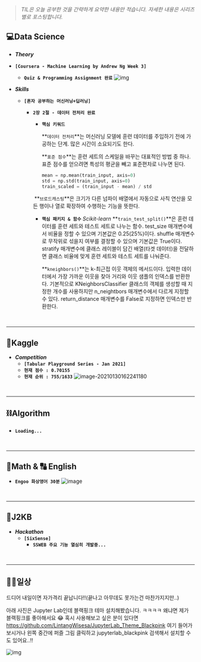 > _TIL은 오늘 공부한 것을 간략하게 요약한 내용만 적습니다.
>  자세한 내용은 시리즈별로 포스팅합니다._

## 💻Data Science

-  ***Theory***
  - **`[Coursera - Machine Learning by Andrew Ng Week 3]`**
    
    - **`Quiz & Programming Assignment 완료`**
      ![img](https://cdn.discordapp.com/attachments/780746327411785748/804973108120780830/unknown.png)
    
  
- ***Skills***

  - **`[혼자 공부하는 머신러닝+딥러닝]`**

    - **`2장 2절 - 데이터 전처리 완료`**

      - **`핵심 키워드`**

        **`데이터 전처리`**는 머신러닝 모델에 훈련 데이터를 주입하기 전에 가공하는 단계.
        많은 시간이 소요되기도 한다.

        **`표준 점수`**는 훈련 세트의 스케일을 바꾸는 대표적인 방법 중 하나.
        표준 점수를 얻으려면 특성의 평균을 빼고 표준편차로 나누면 된다.

      	```python
      	mean = np.mean(train_input, axis=0)
      	std = np.std(train_input, axis=0)
      	train_scaled = (train_input - mean) / std
      	```

      ​	**`브로드캐스팅`**은 크기가 다른 넘파이 배열에서 자동으로 사칙 연산을 모든 행이나 열로 확장하여 수행하는 기능을 뜻한다.
      
      - **`핵심 패키지 & 함수`**
        *Scikit-learn*
        **`train_test_split()`**은 훈련 데이터를 훈련 세트와 테스트 세트로 나누는 함수.
        test_size 매개변수에서 비율을 정할 수 있으며 기본값은 0.25(25%)이다.
        shuffle 매개변수로 무작위로 섞을지 여부를 결정할 수 있으며 기본값은 True이다.
        stratify 매개변수에 클래스 레이블이 담긴 배열(타겟 데이터)을 전달하면 클래스 비율에 맞게 훈련 세트와 테스트 세트를 나눠준다.
      
        **`kneighbors()`**는 k-최근접 이웃 객체의 메서드이다. 
        입력한 데이터에서 가장 가까운 이웃을 찾아 거리와 이웃 샘플의 인덱스를 반환한다.
        기본적으로 KNeighborsClassifier 클래스의 객체를 생성할 때 지정한 개수를 사용하지만 n_neightbors 매개변수에서 다르게 지정할 수 있다.
        return_distance 매개변수를 False로 지정하면 인덱스만 반환한다. 

<br>

***

## 🌠Kaggle

- ***Competition***
  - **`[Tabular Playground Series - Jan 2021]`**
  - **`현재 점수 : 0.70155`** 
  - **`현재 순위 : 755/1633`**
     ![image-20210130162241180](C:\Users\steve\AppData\Roaming\Typora\typora-user-images\image-20210130162241180.png)

<br>

***

## ⛓Algorithm

- **`Loading...`**

<br>

***

## 📐Math  & 🔠 English

- **`Engoo 화상영어 30분`**
  ![image](https://user-images.githubusercontent.com/61633137/106350258-9af3d200-6317-11eb-829b-19840ba23732.png)

<br>

***

## 👾J2KB

- ***Hackathon***
  - **`[SixSense]`**
    - **`SSWEB 주요 기능 열심히 개발중...`** 

<br>

***

## 👨‍💻일상

드디어 내일이면 자가격리 끝납니다!!(끝나고 아무데도 못가는건 마찬가지지만..)

아래 사진은 Jupyter Lab인데 블랙핑크 테마 설치해봤습니다. ㅋㅋㅋㅋ 왜냐면 제가 블랙핑크를 좋아해서요 😂
혹시 사용해보고 싶은 분이 있다면 https://github.com/LintangWisesa/JupyterLab_Theme_Blackpink 여기 들어가보시거나
왼쪽 중간에 퍼즐 그림 클릭하고 jupyterlab_blackpink 검색해서 설치할 수도 있어요..!!

![img](https://cdn.discordapp.com/attachments/764479494164578355/805018497758527488/Screenshot_3.png)